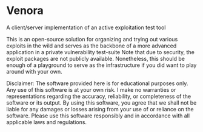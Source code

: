 # Venora

A client/server implementation of an active exploitation test tool

This is an open-source solution for organizing and trying out various exploits in the wild and serves as the backbone of a more advanced application in a private vulnerability test-suite
Note that due to security, the exploit packages are not publicly available. Nonetheless, this should be enough of a playground to serve as the infrastructure if you did want to play around with your own.

Disclaimer: The software provided here is for educational purposes only. Any use of this software is at your own risk. I make no warranties or representations regarding the accuracy, reliability, or completeness of the software or its output. By using this software, you agree that we shall not be liable for any damages or losses arising from your use of or reliance on the software. Please use this software responsibly and in accordance with all applicable laws and regulations.

